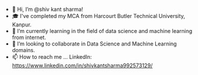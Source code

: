 - 👋 Hi, I’m @shiv kant sharma!
- 🎓 I've completed my MCA from Harcourt Butler Technical University, Kanpur.
- 🌱 I’m currently learning in the field of data science and machine learning from internet.
- 💞️ I’m looking to collaborate in Data Science and Machine Learning domains.
- 📫 How to reach me ...
      LinkedIn: https://www.linkedin.com/in/shivkantsharma992573129/

<!---
shivkantsharma33/shivkantsharma33 is a ✨ special ✨ repository because its `README.md` (this file) appears on your GitHub profile.
You can click the Preview link to take a look at your changes.
--->
